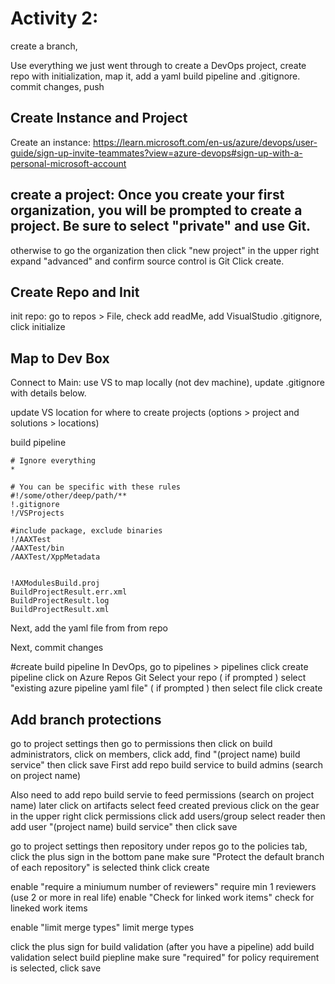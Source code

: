 # Activity 2:

create a branch,

Use everything we just went through to create a DevOps project, create repo with initialization, map it, add a yaml build pipeline and .gitignore. commit changes, push

## Create Instance and Project
Create an instance: https://learn.microsoft.com/en-us/azure/devops/user-guide/sign-up-invite-teammates?view=azure-devops#sign-up-with-a-personal-microsoft-account

## create a project: Once you create your first organization, you will be prompted to create a project. Be sure to select "private" and use Git.
otherwise to go the organization then click "new project" in the upper right
expand "advanced" and confirm source control is Git
Click create.

## Create Repo and Init
init repo: go to repos > File, check add readMe, add VisualStudio .gitignore, click initialize

## Map to Dev Box
Connect to Main: use VS to map locally (not dev machine), update .gitignore with details below.

update VS location for where to create projects (options > project and solutions > locations)

build pipeline

```
# Ignore everything
*

# You can be specific with these rules
#!/some/other/deep/path/**
!.gitignore
!/VSProjects

#include package, exclude binaries
!/AAXTest
/AAXTest/bin
/AAXTest/XppMetadata


!AXModulesBuild.proj
BuildProjectResult.err.xml
BuildProjectResult.log
BuildProjectResult.xml
```

Next, add the yaml file from from repo

Next, commit changes

#create build pipeline
In DevOps, go to pipelines > pipelines
click create pipeline
click on Azure Repos Git
Select your repo ( if prompted )
select "existing azure pipeline yaml file" ( if prompted ) then select file
click create

## Add branch protections
go to project settings
then go to permissions then click on build administrators, click on members, click add, find "(project name) build service" then click save
First add repo build service to build admins (search on project name)

Also need to add repo build servie to feed permissions (search on project name) later
click on artifacts
select feed created previous
click on the gear in the upper right
click permissions 
click add users/group
select reader then add user "(project name) build service" then click save


go to project settings then repository under repos
go to the policies tab, click the plus sign in the bottom pane
make sure "Protect the default branch of each repository" is selected think click create

enable "require a miniumum number of reviewers"
require min 1 reviewers (use 2 or more in real life)
enable "Check for linked work items"
check for lineked work items

enable "limit merge types"
limit merge types

click the plus sign for build validation (after you have a pipeline)
add build validation 
select build piepline
make sure "required" for policy requirement is selected, click save
